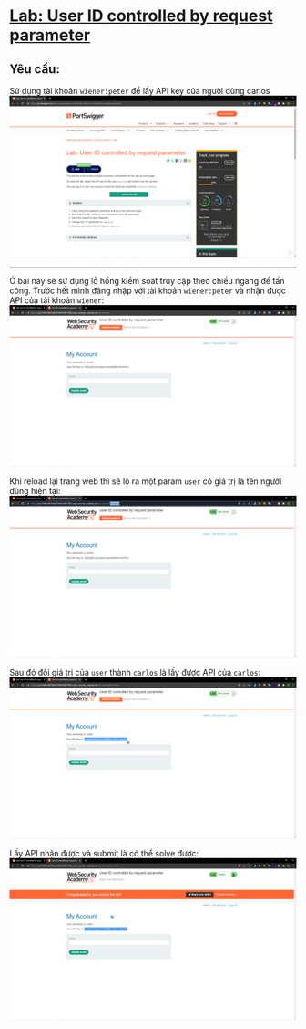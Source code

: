 # [Lab: User ID controlled by request parameter](https://portswigger.net/web-security/access-control/lab-user-id-controlled-by-request-parameter)

## Yêu cầu:

Sử dụng tài khoản `wiener:peter` để lấy API key của người dùng carlos
![](1.png)

---

Ở bài này sẽ sử dụng lỗ hổng kiểm soát truy cập theo chiều ngang để tấn công. Trước hết mình đăng nhập với tài khoản `wiener:peter` và nhận được API của tài khoản `wiener`:
![](2.png)

Khi reload lại trang web thì sẽ lộ ra một param `user` có giá trị là tên người dùng hiện tại:
![](3.png)

Sau đó đổi giá trị của `user` thành `carlos` là lấy được API của `carlos`:
![](4.png)

Lấy API nhận được và submit là có thể solve được:
![](5.png)
